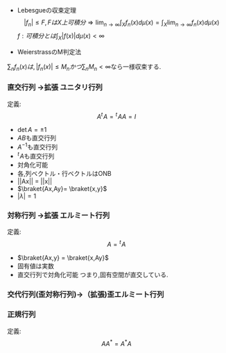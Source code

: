- Lebesgueの収束定理
$$|f_n| \le F ,FはX上可積分\Longrightarrow \lim_{n\to\infty}\int_X f_n(x) d\mu(x) =\int_X\lim_{n\to\infty} f_n(x) d\mu(x) $$
$\displaystyle f:可積分とは\int_{X}|f(x)| d\mu(x) < \infty$

- WeierstrassのM判定法

$\displaystyle\sum_{n}f_n(x) は,|f_n(x)|\le M_n かつ\sum_n M_n < \infty$なら一様収束する. 

### 直交行列 →拡張 ユニタリ行列
定義:$$A{}^t\!A ={}^t\!AA = I$$ 

- $\det A = \pm 1$
- $AB$も直交行列
- $A^{-1}$も直交行列
- ${}^t\! A$も直交行列
- 対角化可能
- 各,列ベクトル・行ベクトルはONB
- ||Ax|| = ||x||
- $\braket{Ax,Ay}= \braket{x,y}$
- $|\lambda|=1$

### 対称行列 →拡張 エルミート行列
定義:$$A ={}^t\!A$$ 

- $\braket{Ax,y} = \braket{x,Ay}$
- 固有値は実数
- 直交行列で対角化可能
つまり,固有空間が直交している.

### 交代行列(歪対称行列)→（拡張)歪エルミート行列

### 正規行列
定義:$$AA^* = A^*A$$
